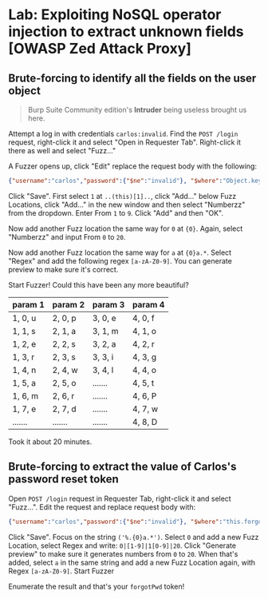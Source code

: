 # Lab: Exploiting NoSQL operator injection to extract unknown fields [OWASP Zed Attack Proxy]

## Brute-forcing to identify all the fields on the user object

> Burp Suite Community edition's __Intruder__ being useless brought us here. 

Attempt a log in with credentials `carlos:invalid`. Find the `POST /login` request, right-click it and select "Open in Requester Tab". Right-click it there as well and select "Fuzz..."

A Fuzzer opens up, click "Edit" replace the request body with the following:

```json
{"username":"carlos","password":{"$ne":"invalid"}, "$where":"Object.keys(this)[1].match('^.{0}a.*')"}
```

Click "Save". First select `1` at `..(this)[1]..`, click "Add..." below Fuzz Locations, click "Add..." in the new window and then select "Numberzz" from the dropdown. Enter From `1` to `9`. Click "Add" and then "OK". 

Now add another Fuzz location the same way for `0` at `{0}`. Again, select "Numberzz" and input From `0` to `20`. 

Now add another Fuzz location the same way for `a` at `{0}a.*`. Select "Regex" and add the following regex `[a-zA-Z0-9]`. You can generate preview to make sure it's correct. 

Start Fuzzer! Could this have been any more beautiful?


| param 1  | param 2  | param 3  | param 4  |
|----------|----------|----------|----------|
| 1, 0, u  | 2, 0, p  | 3, 0, e  | 4, 0, f  |
| 1, 1, s  | 2, 1, a  | 3, 1, m  | 4, 1, o  |
| 1, 2, e  | 2, 2, s  | 3, 2, a  | 4, 2, r  |
| 1, 3, r  | 2, 3, s  | 3, 3, i  | 4, 3, g  |
| 1, 4, n  | 2, 4, w  | 3, 4, l  | 4, 4, o  |
| 1, 5, a  | 2, 5, o  | .......  | 4, 5, t  |
| 1, 6, m  | 2, 6, r  | .......  | 4, 6, P  |
| 1, 7, e  | 2, 7, d  | .......  | 4, 7, w  |
| .......  | .......  | .......  | 4, 8, D  |

Took it about 20 minutes.

## Brute-forcing to extract the value of Carlos's password reset token

Open `POST /login` request in Requester Tab, right-click it and select "Fuzz...". Edit the request and replace request body with:

```json
{"username":"carlos","password":{"$ne":"invalid"}, "$where":"this.forgotPwd.match('^.{0}a.*')"}
```

Click "Save". Focus on the string `('%.{0}a.*')`. Select `0` and add a new Fuzz Location, select Regex and write: `0|[1-9]|1[0-9]|20`. Click "Generate preview" to make sure it generates numbers from `0` to `20`. When that's added, select `a` in the same string and add a new Fuzz Location again, with Regex `[a-zA-Z0-9]`. Start Fuzzer

Enumerate the result and that's your `forgotPwd` token!
